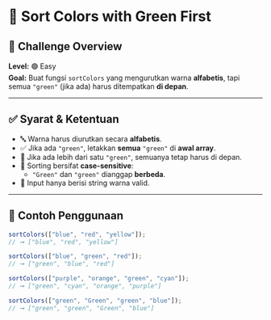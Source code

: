 # 🎨 Sort Colors with Green First

## 🧩 Challenge Overview

**Level:** 🟢 Easy  
**Goal:** Buat fungsi `sortColors` yang mengurutkan warna **alfabetis**, tapi semua `"green"` (jika ada) harus ditempatkan **di depan**.

---

## ✅ Syarat & Ketentuan

- 🔤 Warna harus diurutkan secara **alfabetis**.
- ✅ Jika ada `"green"`, letakkan **semua** `"green"` di **awal array**.
- 🔁 Jika ada lebih dari satu `"green"`, semuanya tetap harus di depan.
- 🧠 Sorting bersifat **case-sensitive**:
  - `"Green"` dan `"green"` dianggap **berbeda**.
- 🧪 Input hanya berisi string warna valid.

---

## 📌 Contoh Penggunaan

```js
sortColors(["blue", "red", "yellow"]);
// ➞ ["blue", "red", "yellow"]

sortColors(["blue", "green", "red"]);
// ➞ ["green", "blue", "red"]

sortColors(["purple", "orange", "green", "cyan"]);
// ➞ ["green", "cyan", "orange", "purple"]

sortColors(["green", "Green", "green", "blue"]);
// ➞ ["green", "green", "Green", "blue"]
